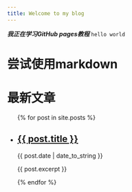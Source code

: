 ```yaml
---
title: Welcome to my blog
---
```


***我正在学习GitHub pages教程***
`hello world`
# 尝试使用markdown
<h1>最新文章</h1>

<ul>
  {% for post in site.posts %}
    <li>
      <h2><a href="{{ post.url }}">{{ post.title }}</a></h2>
      <p>{{ post.date | date_to_string }}</p>
      <p>{{ post.excerpt }}</p> <!-- 显示文章摘要 -->
    </li>
  {% endfor %}
</ul>
